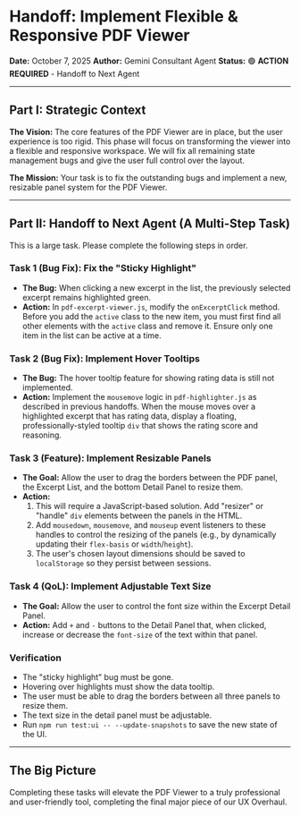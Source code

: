 # Handoff: Implement Flexible & Responsive PDF Viewer

**Date:** October 7, 2025
**Author:** Gemini Consultant Agent
**Status:** 🟢 **ACTION REQUIRED** - Handoff to Next Agent

---

## Part I: Strategic Context

**The Vision:** The core features of the PDF Viewer are in place, but the user experience is too rigid. This phase will focus on transforming the viewer into a flexible and responsive workspace. We will fix all remaining state management bugs and give the user full control over the layout.

**The Mission:** Your task is to fix the outstanding bugs and implement a new, resizable panel system for the PDF Viewer.

---

## Part II: Handoff to Next Agent (A Multi-Step Task)

This is a large task. Please complete the following steps in order.

### Task 1 (Bug Fix): Fix the "Sticky Highlight"

-   **The Bug:** When clicking a new excerpt in the list, the previously selected excerpt remains highlighted green.
-   **Action:** In `pdf-excerpt-viewer.js`, modify the `onExcerptClick` method. Before you add the `active` class to the new item, you must first find all other elements with the `active` class and remove it. Ensure only one item in the list can be active at a time.

### Task 2 (Bug Fix): Implement Hover Tooltips

-   **The Bug:** The hover tooltip feature for showing rating data is still not implemented.
-   **Action:** Implement the `mousemove` logic in `pdf-highlighter.js` as described in previous handoffs. When the mouse moves over a highlighted excerpt that has rating data, display a floating, professionally-styled tooltip `div` that shows the rating score and reasoning.

### Task 3 (Feature): Implement Resizable Panels

-   **The Goal:** Allow the user to drag the borders between the PDF panel, the Excerpt List, and the bottom Detail Panel to resize them.
-   **Action:**
    1.  This will require a JavaScript-based solution. Add "resizer" or "handle" `div` elements between the panels in the HTML.
    2.  Add `mousedown`, `mousemove`, and `mouseup` event listeners to these handles to control the resizing of the panels (e.g., by dynamically updating their `flex-basis` or `width`/`height`).
    3.  The user's chosen layout dimensions should be saved to `localStorage` so they persist between sessions.

### Task 4 (QoL): Implement Adjustable Text Size

-   **The Goal:** Allow the user to control the font size within the Excerpt Detail Panel.
-   **Action:** Add `+` and `-` buttons to the Detail Panel that, when clicked, increase or decrease the `font-size` of the text within that panel.

### Verification

-   The "sticky highlight" bug must be gone.
-   Hovering over highlights must show the data tooltip.
-   The user must be able to drag the borders between all three panels to resize them.
-   The text size in the detail panel must be adjustable.
-   Run `npm run test:ui -- --update-snapshots` to save the new state of the UI.

---

## The Big Picture

Completing these tasks will elevate the PDF Viewer to a truly professional and user-friendly tool, completing the final major piece of our UX Overhaul.
